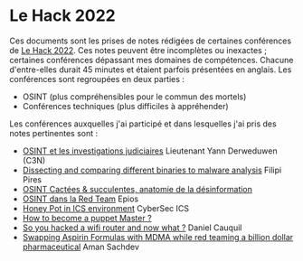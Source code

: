# Le Hack 2022

Ces documents sont les prises de notes rédigées de certaines conférences de [Le Hack 2022](https://lehack.org/fr). Ces notes peuvent être incomplètes ou inexactes ; certaines conférences dépassant mes domaines de compétences. Chacune d'entre-elles durait 45 minutes et étaient parfois présentées en anglais. Les conférences sont regroupées en deux parties :
- OSINT (plus compréhensibles pour le commun des mortels)
- Conférences techniques (plus difficiles à appréhender)

Les conférences auxquelles j'ai participé et dans lesquelles j'ai pris des notes pertinentes sont :

- [OSINT et les investigations judiciaires](judiciariser-losint.md) Lieutenant Yann Derweduwen (C3N)
- [Dissecting and comparing different binaries to malware analysis](malware-analysis.md) Filipi Pires
- [OSINT Cactées & succulentes, anatomie de la désinformation](desinformation-en-ligne.md)
- [OSINT dans la Red Team](osint-red-team.md) Epios
- [Honey Pot in ICS environment](honeypot-industriel.md) CyberSec ICS
- [How to become a puppet Master ?](puppet-master.md)
- [So you hacked a wifi router and now what ?](hacked-wifi-router.md) Daniel Cauquil
- [Swapping Aspirin Formulas with MDMA while red teaming a billion dollar pharmaceutical](red-team-aspirin-mdma.md) Aman Sachdev
